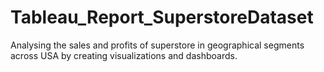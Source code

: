 # Tableau_Report_SuperstoreDataset
Analysing the sales and profits of superstore in geographical segments across USA by creating visualizations and dashboards.
